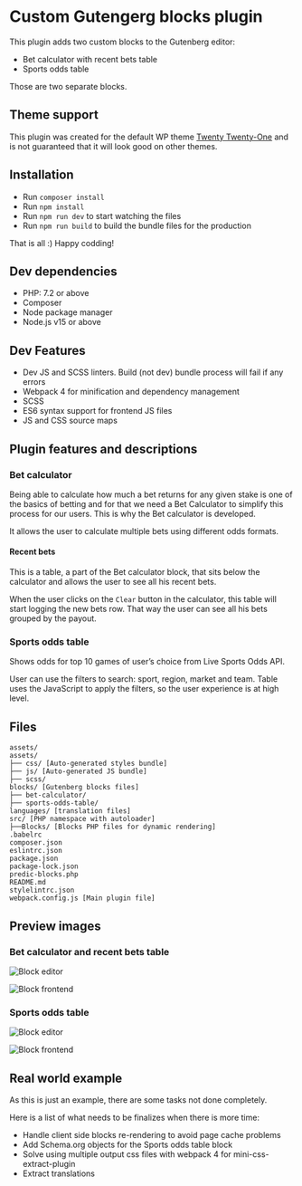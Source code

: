 # Custom Gutengerg blocks plugin
This plugin adds two custom blocks to the Gutenberg editor:
* Bet calculator with recent bets table
* Sports odds table

Those are two separate blocks.

## Theme support
This plugin was created for the default WP theme [Twenty Twenty-One](https://wordpress.org/themes/twentytwentyone/)  and is not guaranteed 
that it will look good on other themes.

## Installation
* Run `composer install`
* Run `npm install`
* Run `npm run dev` to start watching the files
* Run `npm run build` to build the bundle files for the production

That is all :) Happy codding!

## Dev dependencies
* PHP: 7.2 or above
* Composer
* Node package manager
* Node.js v15 or above

## Dev Features
* Dev JS and SCSS linters. Build (not dev) bundle process will fail if any errors 
* Webpack 4 for minification and dependency management
* SCSS
* ES6 syntax support for frontend JS files
* JS and CSS source maps

## Plugin features and descriptions

### Bet calculator
Being able to calculate how much a bet returns for any given stake is one of the basics of betting and
for that we need a Bet Calculator to simplify this process for our users. This is why the Bet calculator is developed.

It allows the user to calculate multiple bets using different odds formats.

#### Recent bets
This is a table, a part of the Bet calculator block, that sits below the calculator
and allows the user to see all his recent bets. 

When the user clicks on the `Clear` button in the calculator, this table will start
logging the new bets row. That way the user can see all his bets grouped by the payout.

### Sports odds table
Shows odds for top 10 games of user’s choice from Live Sports Odds API. 

User can use the filters to search: sport, region, market and team.
Table uses the JavaScript to apply the filters, so the user experience is at high level.

## Files

	assets/ 
	assets/
	├── css/ [Auto-generated styles bundle]
	├── js/ [Auto-generated JS bundle]
	├── scss/
	blocks/ [Gutenberg blocks files]
	├── bet-calculator/
	├── sports-odds-table/
	languages/ [translation files]
	src/ [PHP namespace with autoloader]
	├──Blocks/ [Blocks PHP files for dynamic rendering]
	.babelrc
	composer.json
	eslintrc.json
	package.json
	package-lock.json
	predic-blocks.php
	README.md
	stylelintrc.json
	webpack.config.js [Main plugin file]

## Preview images

### Bet calculator and recent bets table
![Block editor](https://gutenberg.acapredic.com/github-images/bet-calculator-block-preview.png)

![Block frontend](https://gutenberg.acapredic.com/github-images/bet-calculator-block.png)

### Sports odds table
![Block editor](https://gutenberg.acapredic.com/github-images/sports-odds-table-block-preview.png)

![Block frontend](https://gutenberg.acapredic.com/github-images/sports-odds-table-block.png)


## Real world example
As this is just an example, there are some tasks not done completely.

Here is a list of what needs to be finalizes when there is more time:

* Handle client side blocks re-rendering to avoid page cache problems
* Add Schema.org objects for the Sports odds table block
* Solve using multiple output css files with webpack 4 for mini-css-extract-plugin
* Extract translations
